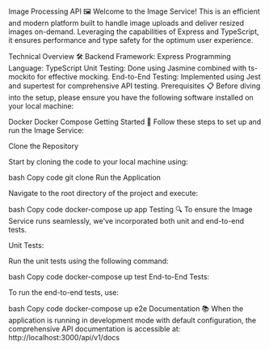 Image Processing API 🖼️
Welcome to the Image Service! This is an efficient and modern platform built to handle image uploads and deliver resized images on-demand. Leveraging the capabilities of Express and TypeScript, it ensures performance and type safety for the optimum user experience.

Technical Overview 🛠️
Backend Framework: Express
Programming Language: TypeScript
Unit Testing: Done using Jasmine combined with ts-mockito for effective mocking.
End-to-End Testing: Implemented using Jest and supertest for comprehensive API testing.
Prerequisites 📋
Before diving into the setup, please ensure you have the following software installed on your local machine:

Docker
Docker Compose
Getting Started 🚀
Follow these steps to set up and run the Image Service:

Clone the Repository

Start by cloning the code to your local machine using:

bash
Copy code
git clone <repository-url>
Run the Application

Navigate to the root directory of the project and execute:

bash
Copy code
docker-compose up app
Testing 🔍
To ensure the Image Service runs seamlessly, we've incorporated both unit and end-to-end tests.

Unit Tests:

Run the unit tests using the following command:

bash
Copy code
docker-compose up test
End-to-End Tests:

To run the end-to-end tests, use:

bash
Copy code
docker-compose up e2e
Documentation 📚
When the application is running in development mode with default configuration, the comprehensive API documentation is accessible at:
http://localhost:3000/api/v1/docs

